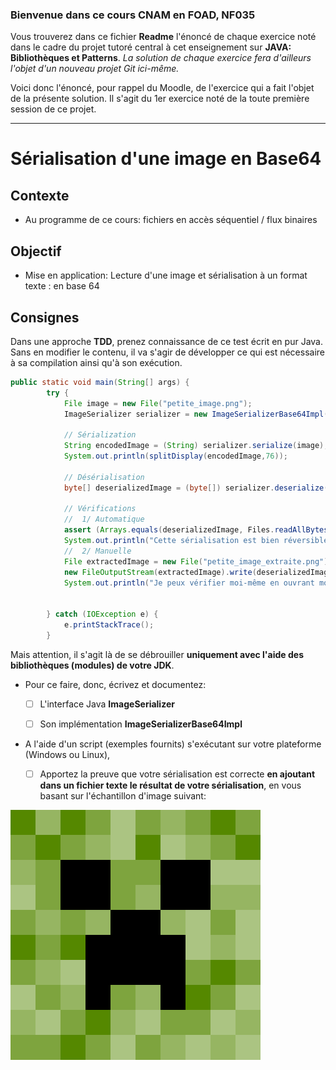 ### Bienvenue dans ce cours CNAM en FOAD, NF035

Vous trouverez dans ce fichier **Readme** l'énoncé de chaque exercice noté dans le cadre du projet tutoré central à cet enseignement sur **JAVA: Bibliothèques et Patterns**.
_La solution de chaque exercice fera d'ailleurs l'objet d'un nouveau projet Git ici-même._

Voici donc l'énoncé, pour rappel du Moodle, de l'exercice qui a fait l'objet de la présente solution.
Il s'agit du 1er exercice noté de la toute première session de ce projet.

---

# Sérialisation d'une image en Base64

## Contexte
* Au programme de ce cours: fichiers en accès séquentiel / flux binaires
## Objectif
* Mise en application: Lecture d'une image et sérialisation à un format texte : en base 64

## Consignes

Dans une approche **TDD**, prenez connaissance de ce test écrit en pur Java. Sans en modifier le contenu, il va s'agir de développer ce qui est nécessaire à sa compilation ainsi qu'à son exécution.

```java
public static void main(String[] args) {
        try {
            File image = new File("petite_image.png");
            ImageSerializer serializer = new ImageSerializerBase64Impl();

            // Sérialization
            String encodedImage = (String) serializer.serialize(image);
            System.out.println(splitDisplay(encodedImage,76));

            // Désérialisation
            byte[] deserializedImage = (byte[]) serializer.deserialize(encodedImage);

            // Vérifications
            //  1/ Automatique
            assert (Arrays.equals(deserializedImage, Files.readAllBytes(image.toPath())));
            System.out.println("Cette sérialisation est bien réversible :)");
            //  2/ Manuelle
            File extractedImage = new File("petite_image_extraite.png");
            new FileOutputStream(extractedImage).write(deserializedImage);
            System.out.println("Je peux vérifier moi-même en ouvrant mon navigateur de fichiers et en ouvrant l'image extraite dans le répertoire de ce Test");


        } catch (IOException e) {
            e.printStackTrace();
        }
```

Mais attention, il s'agit là de se débrouiller **uniquement avec l'aide des bibliothèques (modules) de votre JDK**.

- Pour ce faire, donc, écrivez et documentez:

  - [ ] L'interface Java **ImageSerializer**
  - [ ] Son implémentation **ImageSerializerBase64Impl**


- A l'aide d'un script (exemples fournits) s'exécutant sur votre plateforme (Windows ou Linux), 

  - [ ] Apportez la preuve que votre sérialisation est correcte **en ajoutant dans un fichier texte le résultat de votre sérialisation**, en vous basant sur l'échantillon d'image suivant:

![échantillon][petite_image]

[petite_image]: petite_image.png "Echantillon principal"


